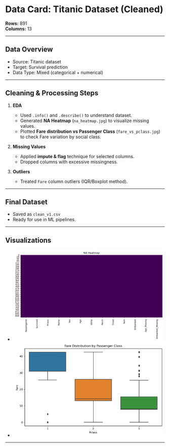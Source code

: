 
# Data Card: Titanic Dataset (Cleaned)

**Rows:** 891  
**Columns:** 13  

---

## Data Overview
- Source: Titanic dataset
- Target: Survival prediction
- Data Type: Mixed (categorical + numerical)

---

## Cleaning & Processing Steps
1. **EDA**
   - Used `.info()` and `.describe()` to understand dataset.
   - Generated **NA Heatmap** (`na_heatmap.jpg`) to visualize missing values.
   - Plotted **Fare distribution vs Passenger Class** (`fare_vs_pclass.jpg`) to check Fare variation by social class.

2. **Missing Values**
   - Applied **impute & flag** technique for selected columns.
   - Dropped columns with excessive missingness.

3. **Outliers**
   - Treated `Fare` column outliers (IQR/Boxplot method).

---

## Final Dataset
- Saved as `clean_v1.csv`
- Ready for use in ML pipelines.

---

## Visualizations
- ![NA Heatmap](na_heatmap.png)  
- ![Fare Distribution by Pclass](fare_vs_pclass.png)

---
